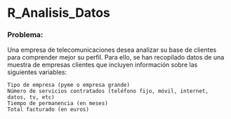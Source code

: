 # R_Analisis_Datos

### Problema:
Una empresa de telecomunicaciones desea analizar su base de clientes para comprender mejor su perfil. Para ello, se han recopilado datos de una muestra de empresas clientes que incluyen información sobre las siguientes variables:

    Tipo de empresa (pyme o empresa grande)
    Número de servicios contratados (teléfono fijo, móvil, internet, datos, tv, etc)
    Tiempo de permanencia (en meses)
    Total facturado (en euros)

